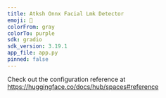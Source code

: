 ```yaml
---
title: Atksh Onnx Facial Lmk Detector
emoji: 🏢
colorFrom: gray
colorTo: purple
sdk: gradio
sdk_version: 3.19.1
app_file: app.py
pinned: false
---
```


Check out the configuration reference at https://huggingface.co/docs/hub/spaces#reference
